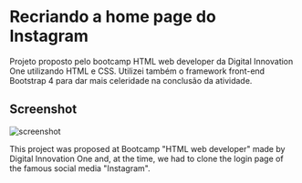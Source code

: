 # Recriando a home page do Instagram

Projeto proposto pelo bootcamp HTML web developer da Digital Innovation One utilizando HTML e CSS. 
Utilizei também o framework front-end Bootstrap 4 para dar mais celeridade na conclusão da atividade.
## Screenshot
![screenshot](https://user-images.githubusercontent.com/20890806/119210863-2212b480-ba85-11eb-9169-539bc5630dd7.PNG)

This project was proposed at Bootcamp "HTML web developer" made by Digital Innovation One and, at the time, we had to clone the login page of the famous social media "Instagram". 
